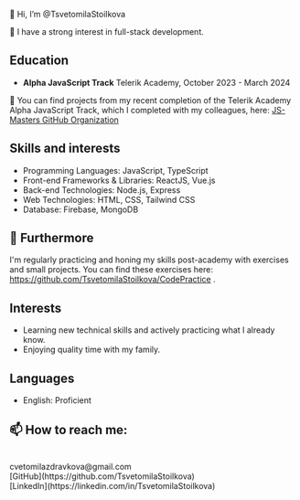 👋 Hi, I’m @TsvetomilaStoilkova

👀 I have a strong interest in full-stack development.

## Education

- **Alpha JavaScript Track**
  Telerik Academy, October 2023 - March 2024

📁 You can find projects from my recent completion of the Telerik Academy Alpha JavaScript Track, which I completed with my colleagues, here: [JS-Masters GitHub Organization](https://github.com/orgs/JS-Masters/repositories)


## Skills and interests 
* Programming Languages: JavaScript, TypeScript
* Front-end Frameworks & Libraries: ReactJS, Vue.js
* Back-end Technologies: Node.js, Express
* Web Technologies: HTML, CSS, Tailwind CSS
* Database: Firebase, MongoDB

  
## 📂 Furthermore
 I'm regularly practicing and honing my skills post-academy with exercises and small projects. You can find these exercises here: https://github.com/TsvetomilaStoilkova/CodePractice .

## Interests

- Learning new technical skills and actively practicing what I already know.
- Enjoying quality time with my family.

## Languages

- English: Proficient

## 📫 How to reach me:
<br/> 
cvetomilazdravkova@gmail.com
<br/>
[GitHub](https://github.com/TsvetomilaStoilkova)
<br/>
[LinkedIn](https://linkedin.com/in/TsvetomilaStoilkova)
